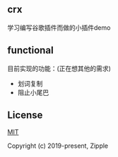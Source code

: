 ## crx
学习编写谷歌插件而做的小插件demo

## functional
目前实现的功能：(正在想其他的需求)

- 划词复制
- 阻止小尾巴

## License
[MIT](https://opensource.org/licenses/MIT)

Copyright (c) 2019-present, Zipple
